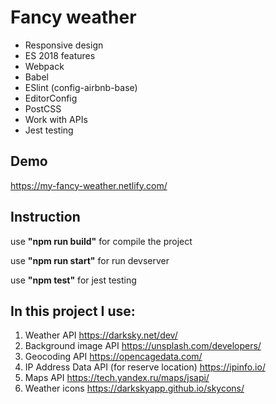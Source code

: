 # Fancy weather
- Responsive design
- ES 2018 features
- Webpack
- Babel
- ESlint (config-airbnb-base)
- EditorConfig
- PostCSS
- Work with APIs
- Jest testing

## Demo 
https://my-fancy-weather.netlify.com/

## Instruction
use **"npm run build"** for compile the project

use **"npm run start"** for run devserver

use **"npm test"** for jest testing

## In this project I use:
1. Weather API
https://darksky.net/dev/
2. Background image API
https://unsplash.com/developers/
3. Geocoding API
https://opencagedata.com/
4. IP Address Data API (for reserve location)
https://ipinfo.io/
5. Maps API
https://tech.yandex.ru/maps/jsapi/
6. Weather icons
https://darkskyapp.github.io/skycons/
